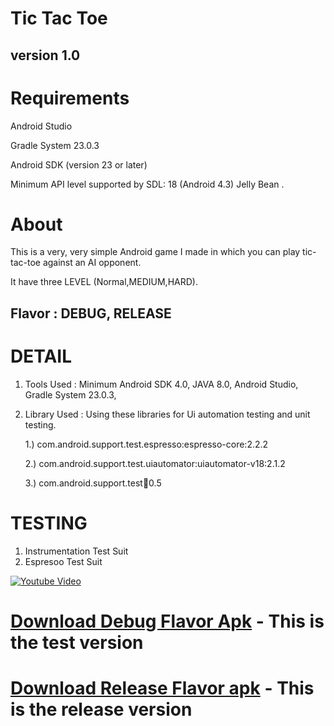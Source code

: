 Tic Tac Toe
===================================
version 1.0
--------------
Requirements
=============
Android Studio

Gradle System 23.0.3

Android SDK (version 23 or later)

Minimum API level supported by SDL: 18 (Android 4.3) Jelly Bean .


About
=====
This is a very, very simple Android game I made in which you can play tic-tac-toe against an AI opponent.

It have three LEVEL (Normal,MEDIUM,HARD).

Flavor : DEBUG, RELEASE
------
DETAIL
=======
1. Tools Used : Minimum Android SDK 4.0, JAVA 8.0, Android Studio, Gradle System 23.0.3,
   
2. Library Used : Using these libraries for Ui automation testing and unit testing.

      1.) com.android.support.test.espresso:espresso-core:2.2.2

      2.) com.android.support.test.uiautomator:uiautomator-v18:2.1.2

      3.) com.android.support.test:runner:0.5
      
TESTING
=======

1. Instrumentation Test Suit
2. Espresoo Test Suit



[![Youtube Video](https://bitbucket.org/rahul_yadav_/tic-tac-toe-game/downloads/youtube-screenshot.png)](https://www.youtube.com/watch?v=aZx0xY8ejvQ "Video")



 **[Download Debug Flavor Apk](https://bitbucket.org/rahul_yadav_/tic-tac-toe-game/downloads/Tic%20Tac%20Toe-1.0-sandbox-debug.apk)** - This is the test version
======================
 **[Download Release Flavor apk](https://bitbucket.org/rahul_yadav_/tic-tac-toe-game/downloads/Tic%20Tac%20Toe-1.0-production-release.apk)** - This is the release version
========================